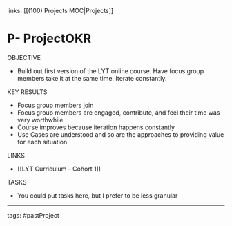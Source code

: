 links: [[(100) Projects MOC|Projects]]
# P- ProjectOKR

OBJECTIVE
- Build out first version of the LYT online course. Have focus group members take it at the same time. Iterate constantly.

KEY RESULTS
- Focus group members join
- Focus group members are engaged, contribute, and feel their time was very worthwhile
- Course improves because iteration happens constantly
- Use Cases are understood and so are the approaches to providing value for each situation 

LINKS
- [[LYT Curriculum - Cohort 1]]

TASKS
- You could put tasks here, but I prefer to be less granular

---
tags: #pastProject
